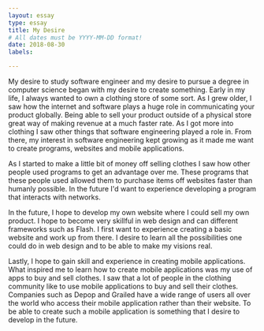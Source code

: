 ```yaml
---
layout: essay
type: essay
title: My Desire
# All dates must be YYYY-MM-DD format!
date: 2018-08-30
labels:

---
```


My desire to study software engineer and my desire to pursue a degree in computer science began with my desire to create something. Early in my life, I always wanted to own a clothing store of some sort. As I grew older, I saw how the internet and software plays a huge role in communicating your product globally. Being able to sell your product outside of a physical store great way of making revenue at a much faster rate. As I got more into clothing I saw other things that software engineering played a role in. From there, my interest in software engineering kept growing as it made me want to create programs, websites and mobile applications.

As I started to make a little bit of money off selling clothes I saw how other people used programs to get an advantage over me. These programs that these people used allowed them to purchase items off websites faster than humanly possible. In the future I'd want to experience developing a program that interacts with networks. 

In the future, I hope to develop my own website where I could sell my own product. I hope to become very skillful in web design and can different frameworks such as Flash. I first want to experience creating a basic website and work up from there. I desire to learn all the possibilities one could do in web design and to be able to make my visions real.

Lastly, I hope to gain skill and experience in creating mobile applications. What inspired me to learn how to create mobile applications was my use of apps to buy and sell clothes. I saw that a lot of people in the clothing community like to use mobile applications to buy and sell their clothes. Companies such as Depop and Grailed have a wide range of users all over the world who access their mobile application rather than their website. To be able to create such a mobile application is something that I desire to develop in the future.
